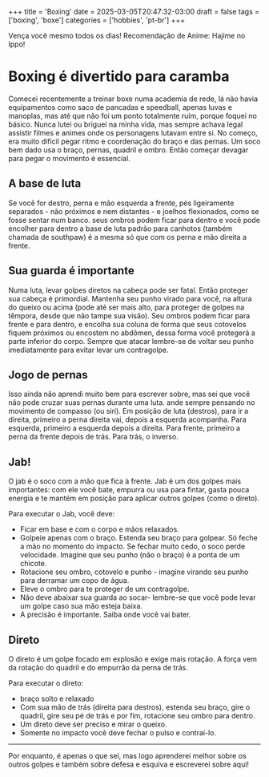 +++
title = 'Boxing'
date = 2025-03-05T20:47:32-03:00
draft = false
tags = ['boxing', 'boxe']
categories = ['hobbies', 'pt-br']
+++

Vença você mesmo todos os dias! Recomendação de Anime: Hajime no Ippo!

# Boxing é divertido para caramba

Comecei recentemente a treinar boxe numa academia de rede, lá não havia equipamentos como saco de pancadas e speedball, apenas luvas e manoplas, mas até que não foi um ponto totalmente ruim, porque foquei no básico. Nunca lutei ou briguei na minha vida, mas sempre achava legal assistir filmes e animes onde os personagens lutavam entre si. No começo, era muito dificil pegar ritmo e coordenação do braço e das pernas. Um soco bem dado usa o braço, pernas, quadril e ombro. Então começar devagar para pegar o movimento é essencial.

## A base de luta

Se você for destro, perna e mão esquerda a frente, pés ligeiramente separados - não próximos e nem distantes - e joelhos flexionados, como se fosse sentar num banco. seus ombros podem ficar para dentro e você pode encolher para dentro  a base de luta padrão para canhotos (também chamada de southpaw) é a mesma só que com os perna e mão direita a frente.

## Sua guarda é importante

Numa luta, levar golpes diretos na cabeça pode ser fatal. Então proteger sua cabeça é primordial. Mantenha seu punho virado para você, na altura do queixo ou acima (pode até ser mais alto, para proteger de golpes na têmpora, desde que não tampe sua visão). Seu ombros podem ficar para frente e para dentro, e encolha sua coluna de forma que seus cotovelos fiquem próximos ou encostem no abdômen, dessa forma você protegerá a parte inferior do corpo. Sempre que atacar lembre-se de voltar seu punho imediatamente para evitar levar um contragolpe.

## Jogo de pernas

Isso ainda não aprendi muito bem para escrever sobre, mas sei que você não pode cruzar suas pernas durante uma luta. ande sempre pensando no movimento de compasso (ou siri). Em posição de luta (destros), para ir a direita, primeiro a perna direita vai, depois a esquerda acompanha. Para esquerda, primeiro a esquerda depois a direita. Para frente, primeiro a perna da frente depois de trás. Para trás, o inverso.

## Jab!

O jab é o soco com a mão que fica à frente. Jab é um dos golpes mais importantes: com ele você bate, empurra ou usa para fintar, gasta pouca energia e te mantém em posição para aplicar outros golpes (como o direto).

Para executar o Jab, você deve:
* Ficar em base e com o corpo e mãos relaxados.
* Golpeie apenas com o braço. Estenda seu braço para golpear. Só feche a mão no momento do impacto. Se fechar muito cedo, o soco perde velocidade. Imagine que seu punho (não o braço) é a ponta de um chicote.
* Rotacione seu ombro, cotovelo e punho - imagine virando seu punho para derramar um copo de água.
* Eleve o ombro para te proteger de um contragolpe.
* Não deve abaixar sua guarda ao socar- lembre-se que você pode levar um golpe caso sua mão esteja baixa.
* A precisão é importante. Saiba onde você vai bater.


## Direto

O direto é um golpe focado em explosão e exige mais rotação. A força vem da rotação do quadril e do empurrão da perna de trás.

Para executar o direto:
* braço solto e relaxado    
* Com sua mão de trás (direita para destros), estenda seu braço, gire o quadril, gire seu pé de trás e por fim, rotacione seu ombro para dentro.
* Um direto deve ser preciso e mirar o queixo.
* Somente no impacto você deve fechar o pulso e contraí-lo.


---

Por enquanto, é apenas o que sei, mas logo aprenderei melhor sobre os outros golpes e também sobre defesa e esquiva e escreverei sobre aqui!



